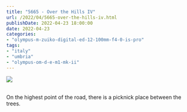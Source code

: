 ```yaml
---
title: "5665 - Over the Hills IV"
url: /2022/04/5665-over-the-hills-iv.html
publishDate: 2022-04-23 18:00:00
date: 2022-04-23
categories:
- "olympus-m-zuiko-digital-ed-12-100mm-f4-0-is-pro"
tags:
- "italy"
- "umbria"
- "olympus-om-d-e-m1-mk-ii"
---
```

<div class="container">
<div class="center"><a target="_blank" href="https://d25zfm9zpd7gm5.cloudfront.net/1200x1200/2019/20190905_105750_lr.jpg"><img class="webfeedsFeaturedVisual" src="https://d25zfm9zpd7gm5.cloudfront.net/0600x0600/2019/20190905_105750_lr.jpg" /></a></div>
</div>
<br />

On the highest point of the road, there is a picknick place between the trees. 
